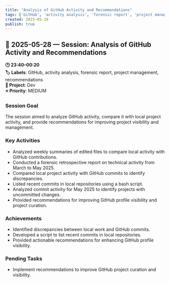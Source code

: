 ```yaml
---
title: "Analysis of GitHub Activity and Recommendations"
tags: ['GitHub', 'activity analysis', 'forensic report', 'project management', 'recommendations']
created: 2025-05-28
publish: true
---
```


## 📅 2025-05-28 — Session: Analysis of GitHub Activity and Recommendations

**🕒 23:40–00:20**  
**🏷️ Labels**: GitHub, activity analysis, forensic report, project management, recommendations  
**📂 Project**: Dev  
**⭐ Priority**: MEDIUM  


### Session Goal
The session aimed to analyze GitHub activity, compare it with local project activity, and provide recommendations for improving project visibility and management.

### Key Activities
- Analyzed weekly summaries of edited files to compare local activity with GitHub contributions.
- Conducted a forensic retrospective report on technical activity from March to May 2025.
- Compared local project activity with GitHub commits to identify discrepancies.
- Listed recent commits in local repositories using a bash script.
- Analyzed commit activity for May 2025 to identify projects with uncommitted changes.
- Provided recommendations for improving GitHub profile visibility and project curation.

### Achievements
- Identified discrepancies between local work and GitHub commits.
- Developed a script to list recent commits in local repositories.
- Provided actionable recommendations for enhancing GitHub profile visibility.

### Pending Tasks
- Implement recommendations to improve GitHub project curation and visibility.
